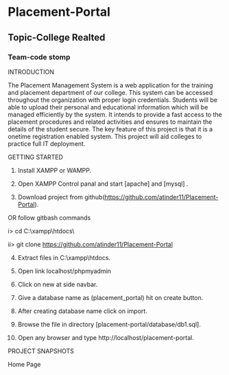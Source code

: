 # Placement-Portal
## Topic-College Realted
### Team-code stomp
INTRODUCTION

The Placement Management System is a web application for the training and  placement department of our college. This system can be accessed throughout the  organization with proper login credentials. Students will be able to upload their  personal and educational information which will be managed efficiently by the  system. It intends to provide a fast access to the placement procedures and related  activities and ensures to maintain the details of the student secure. The key feature of  this project is that it is a onetime registration enabled system. This project will aid  colleges to practice full IT deployment.




GETTING STARTED

1. Install XAMPP or WAMPP.

2. Open XAMPP Control panal and start [apache] and [mysql] .

3. Download project from github(https://github.com/atinder11/Placement-Portal).

OR follow gitbash commands

i> cd C:\\xampp\htdocs\

ii> git clone https://github.com/atinder11/Placement-Portal

4. Extract files in C:\xampp\htdocs.

5. Open link localhost/phpmyadmin

6. Click on new at side navbar.

7. Give a database name as (placement_portal) hit on create button.

8. After creating database name click on import.

9. Browse the file in directory [placement-portal/database/db1.sql].

10. Open any browser and type http://localhost/placement-portal.





PROJECT SNAPSHOTS

Home Page
